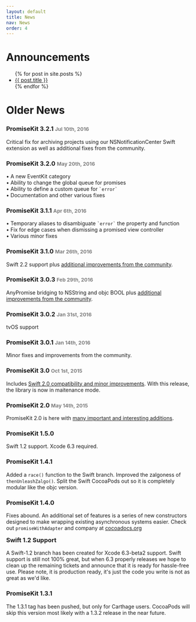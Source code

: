 ```yaml
---
layout: default
title: News
nav: News
order: 4
---
```


# Announcements

<ul>
  {% for post in site.posts %}
    <li>
      <a href="{{ post.url }}">{{ post.title }}</a>
    </li>
  {% endfor %}
</ul>

# Older News

<h3>PromiseKit 3.2.1 <small style='color:rgba(0,0,0,0.5)'>Jul 10th, 2016</small></h3>
<p>Critical fix for archiving projects using our NSNotificationCenter Swift extension as well as additional fixes from the community.</p>

<h3>PromiseKit 3.2.0 <small style='color:rgba(0,0,0,0.5)'>May 20th, 2016</small></h3>
<p>• A new EventKit category<br>
• Ability to change the global queue for promises<br>
• Ability to define a custom queue for <code>`error`</code><br>
• Documentation and other various fixes</p>

<h3>PromiseKit 3.1.1 <small style='color:rgba(0,0,0,0.5)'>Apr 6th, 2016</small></h3>
<p>• Temporary aliases to disambiguate <code>`error`</code> the property and function<br>
• Fix for edge cases when dismissing a promised view controller<br>
• Various minor fixes</p>

<h3>PromiseKit 3.1.0 <small style='color:rgba(0,0,0,0.5)'>Mar 26th, 2016</small></h3>
<p>Swift 2.2 support plus <a href="https://github.com/mxcl/PromiseKit/commit/45cc049c3fd045ae32064bd164798b46d02ab5e4">additional improvements from the community</a>.</p>

<h3>PromiseKit 3.0.3 <small style='color:rgba(0,0,0,0.5)'>Feb 29th, 2016</small></h3>
<p>AnyPromise bridging to NSString and objc BOOL plus <a href="https://github.com/mxcl/PromiseKit/commit/2382da78e7aad8de7ea4b253d13c1416c7f4c53b">additional improvements from the community</a>.</p>

<h3>PromiseKit 3.0.2 <small style='color:rgba(0,0,0,0.5)'>Jan 31st, 2016</small></h3>
<p>tvOS support</p>

<h3>PromiseKit 3.0.1 <small style='color:rgba(0,0,0,0.5)'>Jan 14th, 2016</small></h3>
<p>Minor fixes and improvements from the community.</p>

<h3>PromiseKit 3.0 <small style='color:rgba(0,0,0,0.5)'>Oct 1st, 2015</small></h3>
<p>Includes <a href="https://github.com/mxcl/PromiseKit#promisekit-3">Swift 2.0 compatibility and minor improvements</a>. With this release, the library is now in maitenance mode.</p>

<h3>PromiseKit 2.0 <small style='color:rgba(0,0,0,0.5)'>May 14th, 2015</small></h3>
<p>PromiseKit 2.0 is here with <a href="/PromiseKit-2.0-Released">many important and interesting additions</a>.</p>

<h3>PromiseKit 1.5.0</h3>
<p>Swift 1.2 support. Xcode 6.3 required.</p>
  
<h3>PromiseKit 1.4.1</h3>
<p>Added a <code>race()</code> function to the Swift branch. Improved the
zalgoness of <code>thenUnleashZalgo()</code>. Split the Swift CocoaPods out
so it is completely modular like the objc version.</p>

<h3>PromiseKit 1.4.0</h3>
<p>Fixes abound. An additional set of features is a series of new constructors
designed to make wrapping existing asynchronous systems easier. Check out
<code>promiseWithAdapter</code> and company at <a href="http://cocoadocs.org/docsets/PromiseKit/1.4.0/">cocoadocs.org</a>
</p>

<h3 style='margin-top: 0.2em'>Swift 1.2 Support</h3>
<p>A Swift-1.2 branch has been created for Xcode 6.3-beta2 support. Swift support
is still not 100% great, but when 6.3 properly releases we hope to clean up the
remaining tickets and announce that it is ready for hassle-free use. Please note,
it is production ready, it's just the code you write is not as great as we'd like.
</p>

<h3>PromiseKit 1.3.1</h3>
<p>The 1.3.1 tag has been pushed, but only for Carthage users. CocoaPods will skip
  this version most likely with a 1.3.2 release in the near future.
</p>
